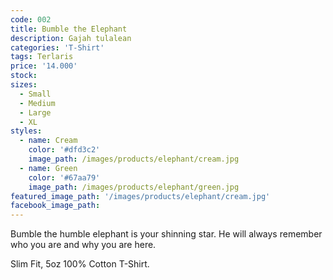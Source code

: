 ```yaml
---
code: 002
title: Bumble the Elephant
description: Gajah tulalean
categories: 'T-Shirt'
tags: Terlaris
price: '14.000'
stock: 
sizes:
  - Small
  - Medium
  - Large
  - XL
styles:
  - name: Cream
    color: '#dfd3c2'
    image_path: /images/products/elephant/cream.jpg
  - name: Green
    color: '#67aa79'
    image_path: /images/products/elephant/green.jpg
featured_image_path: '/images/products/elephant/cream.jpg'
facebook_image_path:
---
```


Bumble the humble elephant is your shinning star. He will always remember who you are and why you are here.

Slim Fit, 5oz 100% Cotton T-Shirt.

